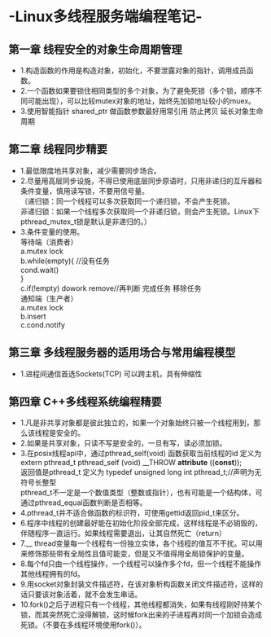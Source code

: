 # -Linux多线程服务端编程笔记-
## 第一章 线程安全的对象生命周期管理 
* 1.构造函数的作用是构造对象，初始化，不要泄露对象的指针，调用成员函数。
* 2.一个函数如果要锁住相同类型的多个对象，为了避免死锁（多个锁，顺序不同可能出现），可以比较mutex对象的地址，始终先加锁地址较小的muex。
* 3.使用智能指针 shared_ptr 做函数参数最好用常引用 防止拷贝 延长对象生命周期
## 第二章 线程同步精要
* 1.最低限度地共享对象，减少需要同步场合。
* 2.尽量用高层同步设施，不得已使用底层同步原语时，只用非递归的互斥器和条件变量，慎用读写锁，不要用信号量。<br>
（递归锁：同一个线程可以多次获取同一个递归锁，不会产生死锁。<br>
  非递归锁：如果一个线程多次获取同一个非递归锁，则会产生死锁。Linux下pthread_mutex_t锁是默认是非递归的。）
* 3.条件变量的使用。<br>
等待端（消费者）<br>
 a.mutex lock<br>
 b.while(empty){ //没有任务<br>
     cond.wait()<br>
 }<br>
 c.if(!empty) dowork remove//再判断 完成任务 移除任务<br>
 通知端（生产者）<br>
 a.mutex lock<br>
 b.insert<br>
 c.cond.notify<br>
 ## 第三章 多线程服务器的适用场合与常用编程模型
 * 1.进程间通信首选Sockets(TCP) 可以跨主机，具有伸缩性
## 第四章 C++多线程系统编程精要
* 1.凡是非共享对象都是彼此独立的，如果一个对象始终只被一个线程用到，那么该线程是安全的。
* 2.如果是共享对象，只读不写是安全的，一旦有写，读必须加锁。
* 3.在posix线程api中，通过pthread_self(void) 函数获取当前线程的id 定义为<br>
extern pthread_t pthread_self (void) __THROW __attribute__ ((__const__));<br>
返回值是pthread_t 定义为 typedef unsigned long int pthread_t;//声明为无符号长整型<br>
pthread_t不一定是一个数值类型（整数或指针），也有可能是一个结构体，可通过pthread_equal函数判断是否相等。
* 4.pthread_t并不适合做函数的标识符，可使用gettid返回pid_t来区分。
* 6.程序中线程的创建最好能在初始化阶段全部完成，这样线程是不必销毁的，伴随程序一直运行。如果线程需要退出，让其自然死亡（return）
* 7.__ thread变量每一个线程有一份独立实体，各个线程的值互不干扰。可以用来修饰那些带有全局性且值可能变，但是又不值得用全局锁保护的变量。
* 8.每个fd只由一个线程操作，一个线程可以操作多个fd，但一个线程不能操作其他线程拥有的fd。
* 9.用socket对象封装文件描述符，在该对象析构函数关闭文件描述符，这样的话只要该对象活着，就不会发生串话。
* 10.fork()之后子进程只有一个线程，其他线程都消失，如果有线程刚好持某个锁，而其突然死亡没得解锁，这时候fork出来的子进程再对同一个加锁会造成死锁。（不要在多线程环境使用fork()）。
